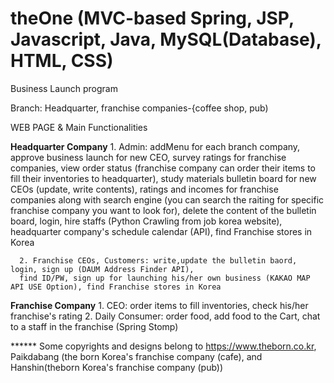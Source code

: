 # theOne (MVC-based Spring, JSP, Javascript, Java, MySQL(Database), HTML, CSS)
Business Launch program

Branch: Headquarter, franchise companies-{coffee shop, pub)

WEB PAGE & Main Functionalities

**Headquarter Company**
      1. Admin: addMenu for each branch company, approve business launch for new CEO, survey ratings for franchise companies, view order status
      (franchise company can order their items to fill their inventories to headquarter), study materials  bulletin board for new CEOs (update, write contents), ratings and             incomes for franchise companies along with search engine (you can search the raiting for specific franchise company you want to look for), delete the content of the bulletin       board, login, hire staffs (Python Crawling from job korea website), headquarter company's schedule calendar (API), find Franchise stores in Korea 
 
      2. Franchise CEOs, Customers: write,update the bulletin baord, login, sign up (DAUM Address Finder API), 
      find ID/PW, sign up for launching his/her own business (KAKAO MAP API USE Option), find Franchise stores in Korea 
 
**Franchise Company** 
      1. CEO: order items to fill inventories, check his/her franchise's rating
      2. Daily Consumer: order food, add food to the Cart, chat to a staff in the franchise (Spring Stomp)
                    
                    
****** Some copyrights and designs belong to https://www.theborn.co.kr, Paikdabang (the born Korea's franchise company (cafe), and
       Hanshin(theborn Korea's franchise company (pub)) 
